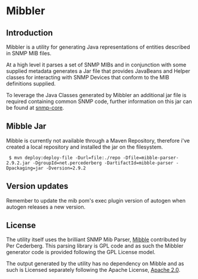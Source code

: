 # Mibbler

## Introduction
Mibbler is a utility for generating Java representations of entities described in SNMP MIB files.  

At a high level it parses a set of SNMP MIBs and in conjunction with some supplied metadata generates a Jar file 
that provides JavaBeans and Helper classes for interacting with SNMP Devices that conform to the MIB definitions supplied.

To leverage the Java Classes generated by Mibbler an additional jar file is required containing common SNMP code, further information
on this jar can be found at [snmp-core](https://github.com/btisystems/snmp-core).

## Mibble Jar
Mibble is currently not available through a Maven Repository, therefore i've created a local repository and installed the jar on the filesystem.

     $ mvn deploy:deploy-file -Durl=file:./repo -Dfile=mibble-parser-2.9.2.jar -DgroupId=net.percederberg -DartifactId=mibble-parser -Dpackaging=jar -Dversion=2.9.2
     


## Version updates
Remember to update the mib pom's exec plugin version of autogen when autogen releases a new version.

## License
The utility itself uses the brilliant SNMP Mib Parser, [Mibble](https://github.com/cederberg/mibble) contributed by Per Cederberg.
 This parsing library is GPL code and as such the Mibbler generator code is provided following the GPL License model.
 
 
The output generated by the utility has no dependency on Mibble and as such is Licensed separately following the Apache License, 
[Apache 2.0](http://opensource.org/licenses/Apache-2.0).  
